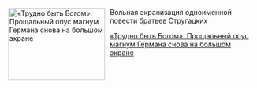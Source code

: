<!--2025-06-06 10:15:48-->
<div class="yb">
  <div class="rss kino_kino"><a href="https://www.kino-teatr.ru/kino/art/tv/3294/" title="«Трудно быть Богом». Прощальный опус магнум Германа снова на большом экране"><img src="https://www.kino-teatr.ru/art/4/9/3294/poster.jpg" width="196" height="147" align="left" hspace="5" style="margin: 0px 10px 0px 5px" alt="«Трудно быть Богом». Прощальный опус магнум Германа снова на большом экране"/></a>Вольная экранизация одноименной повести братьев Стругацких <p class="titl"><a href="https://www.kino-teatr.ru/kino/art/tv/3294/">«Трудно быть Богом». Прощальный опус магнум Германа снова на большом экране</a></p></div>
</div>

